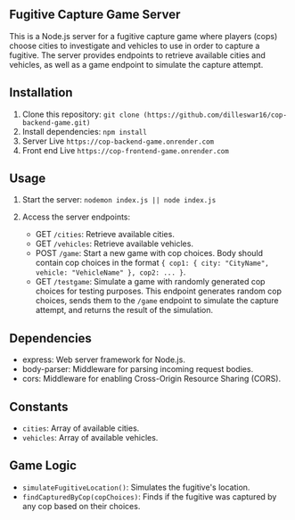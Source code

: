## Fugitive Capture Game Server

This is a Node.js server for a fugitive capture game where players (cops) choose cities to investigate and vehicles to use in order to capture a fugitive. The server provides endpoints to retrieve available cities and vehicles, as well as a game endpoint to simulate the capture attempt.

## Installation

1. Clone this repository: `git clone (https://github.com/dilleswar16/cop-backend-game.git)`
2. Install dependencies: `npm install`
3. Server Live `https://cop-backend-game.onrender.com`
4. Front end Live `https://cop-frontend-game.onrender.com`

## Usage

1. Start the server: `nodemon index.js || node index.js`
2. Access the server endpoints:

   - GET `/cities`: Retrieve available cities.
   - GET `/vehicles`: Retrieve available vehicles.
   - POST `/game`: Start a new game with cop choices. Body should contain cop choices in the format `{ cop1: { city: "CityName", vehicle: "VehicleName" }, cop2: ... }`.
   - GET `/testgame`: Simulate a game with randomly generated cop choices for testing purposes. This endpoint generates random cop choices, sends them to the `/game` endpoint to simulate the capture attempt, and returns the result of the simulation.

## Dependencies

- express: Web server framework for Node.js.
- body-parser: Middleware for parsing incoming request bodies.
- cors: Middleware for enabling Cross-Origin Resource Sharing (CORS).

## Constants

- `cities`: Array of available cities.
- `vehicles`: Array of available vehicles.

## Game Logic

- `simulateFugitiveLocation()`: Simulates the fugitive's location.
- `findCapturedByCop(copChoices)`: Finds if the fugitive was captured by any cop based on their choices.


